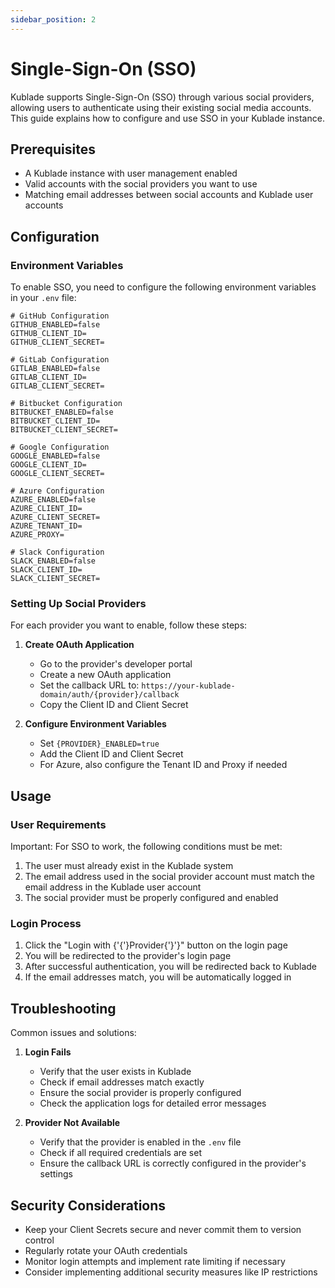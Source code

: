 ```yaml
---
sidebar_position: 2
---
```


# Single-Sign-On (SSO)

Kublade supports Single-Sign-On (SSO) through various social providers, allowing users to authenticate using their existing social media accounts. This guide explains how to configure and use SSO in your Kublade instance.

## Prerequisites

- A Kublade instance with user management enabled
- Valid accounts with the social providers you want to use
- Matching email addresses between social accounts and Kublade user accounts

## Configuration

### Environment Variables

To enable SSO, you need to configure the following environment variables in your `.env` file:

```env
# GitHub Configuration
GITHUB_ENABLED=false
GITHUB_CLIENT_ID=
GITHUB_CLIENT_SECRET=

# GitLab Configuration
GITLAB_ENABLED=false
GITLAB_CLIENT_ID=
GITLAB_CLIENT_SECRET=

# Bitbucket Configuration
BITBUCKET_ENABLED=false
BITBUCKET_CLIENT_ID=
BITBUCKET_CLIENT_SECRET=

# Google Configuration
GOOGLE_ENABLED=false
GOOGLE_CLIENT_ID=
GOOGLE_CLIENT_SECRET=

# Azure Configuration
AZURE_ENABLED=false
AZURE_CLIENT_ID=
AZURE_CLIENT_SECRET=
AZURE_TENANT_ID=
AZURE_PROXY=

# Slack Configuration
SLACK_ENABLED=false
SLACK_CLIENT_ID=
SLACK_CLIENT_SECRET=
```

### Setting Up Social Providers

For each provider you want to enable, follow these steps:

1. **Create OAuth Application**
   - Go to the provider's developer portal
   - Create a new OAuth application
   - Set the callback URL to: `https://your-kublade-domain/auth/{provider}/callback`
   - Copy the Client ID and Client Secret

2. **Configure Environment Variables**
   - Set `{PROVIDER}_ENABLED=true`
   - Add the Client ID and Client Secret
   - For Azure, also configure the Tenant ID and Proxy if needed

## Usage

### User Requirements

Important: For SSO to work, the following conditions must be met:

1. The user must already exist in the Kublade system
2. The email address used in the social provider account must match the email address in the Kublade user account
3. The social provider must be properly configured and enabled

### Login Process

1. Click the "Login with {'{'}Provider{'}'}" button on the login page
2. You will be redirected to the provider's login page
3. After successful authentication, you will be redirected back to Kublade
4. If the email addresses match, you will be automatically logged in

## Troubleshooting

Common issues and solutions:

1. **Login Fails**
   - Verify that the user exists in Kublade
   - Check if email addresses match exactly
   - Ensure the social provider is properly configured
   - Check the application logs for detailed error messages

2. **Provider Not Available**
   - Verify that the provider is enabled in the `.env` file
   - Check if all required credentials are set
   - Ensure the callback URL is correctly configured in the provider's settings

## Security Considerations

- Keep your Client Secrets secure and never commit them to version control
- Regularly rotate your OAuth credentials
- Monitor login attempts and implement rate limiting if necessary
- Consider implementing additional security measures like IP restrictions


